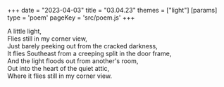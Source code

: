 +++
date = "2023-04-03"
title = "03.04.23"
themes = ["light"]
[params]
  type = 'poem'
  pageKey = 'src/poem.js'
+++

A little light,  
Flies still in my corner view,  
Just barely peeking out from the cracked darkness,  
It flies Southeast from a creeping split in the door frame,  
And the light floods out from another's room,  
Out into the heart of the quiet attic,  
Where it flies still in my corner view.
